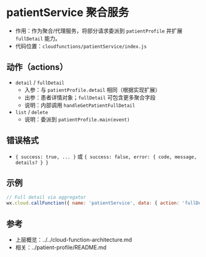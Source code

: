 # patientService 聚合服务

- 作用：作为聚合/代理服务，将部分请求委派到 `patientProfile` 并扩展 `fullDetail` 能力。
- 代码位置：`cloudfunctions/patientService/index.js`

## 动作（actions）

- `detail` / `fullDetail`
  - 入参：与 `patientProfile.detail` 相同（根据实现扩展）
  - 出参：患者详情对象；`fullDetail` 可包含更多聚合字段
  - 说明：内部调用 `handleGetPatientFullDetail`
- `list` / `delete`
  - 说明：委派到 `patientProfile.main(event)`

## 错误格式

- `{ success: true, ... }` 或 `{ success: false, error: { code, message, details? } }`

## 示例

```js
// Full detail via aggregator
wx.cloud.callFunction({ name: 'patientService', data: { action: 'fullDetail', key: 'patient_key' } })
```

## 参考
- 上层概览：../../cloud-function-architecture.md
- 相关：../patient-profile/README.md

